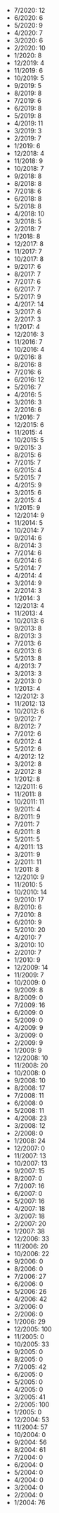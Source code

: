 *  7/2020: 12
*  6/2020: 6
*  5/2020: 9
*  4/2020: 7
*  3/2020: 6
*  2/2020: 10
*  1/2020: 8
*  12/2019: 4
*  11/2019: 6
*  10/2019: 5
*  9/2019: 5
*  8/2019: 8
*  7/2019: 6
*  6/2019: 8
*  5/2019: 8
*  4/2019: 11
*  3/2019: 3
*  2/2019: 7
*  1/2019: 6
*  12/2018: 4
*  11/2018: 9
*  10/2018: 7
*  9/2018: 8
*  8/2018: 8
*  7/2018: 6
*  6/2018: 8
*  5/2018: 8
*  4/2018: 10
*  3/2018: 5
*  2/2018: 7
*  1/2018: 8
*  12/2017: 8
*  11/2017: 7
*  10/2017: 8
*  9/2017: 6
*  8/2017: 7
*  7/2017: 6
*  6/2017: 7
*  5/2017: 9
*  4/2017: 14
*  3/2017: 6
*  2/2017: 3
*  1/2017: 4
*  12/2016: 3
*  11/2016: 7
*  10/2016: 4
*  9/2016: 8
*  8/2016: 8
*  7/2016: 6
*  6/2016: 12
*  5/2016: 7
*  4/2016: 5
*  3/2016: 3
*  2/2016: 6
*  1/2016: 7
*  12/2015: 6
*  11/2015: 4
*  10/2015: 5
*  9/2015: 3
*  8/2015: 6
*  7/2015: 7
*  6/2015: 4
*  5/2015: 7
*  4/2015: 9
*  3/2015: 6
*  2/2015: 4
*  1/2015: 9
*  12/2014: 9
*  11/2014: 5
*  10/2014: 7
*  9/2014: 6
*  8/2014: 3
*  7/2014: 6
*  6/2014: 6
*  5/2014: 7
*  4/2014: 4
*  3/2014: 9
*  2/2014: 3
*  1/2014: 3
*  12/2013: 4
*  11/2013: 4
*  10/2013: 6
*  9/2013: 8
*  8/2013: 3
*  7/2013: 6
*  6/2013: 6
*  5/2013: 8
*  4/2013: 7
*  3/2013: 3
*  2/2013: 0
*  1/2013: 4
*  12/2012: 3
*  11/2012: 13
*  10/2012: 6
*  9/2012: 7
*  8/2012: 7
*  7/2012: 6
*  6/2012: 4
*  5/2012: 6
*  4/2012: 12
*  3/2012: 8
*  2/2012: 8
*  1/2012: 8
*  12/2011: 6
*  11/2011: 8
*  10/2011: 11
*  9/2011: 4
*  8/2011: 9
*  7/2011: 7
*  6/2011: 8
*  5/2011: 5
*  4/2011: 13
*  3/2011: 9
*  2/2011: 11
*  1/2011: 8
*  12/2010: 9
*  11/2010: 5
*  10/2010: 14
*  9/2010: 17
*  8/2010: 6
*  7/2010: 8
*  6/2010: 9
*  5/2010: 20
*  4/2010: 7
*  3/2010: 10
*  2/2010: 7
*  1/2010: 9
*  12/2009: 14
*  11/2009: 7
*  10/2009: 0
*  9/2009: 8
*  8/2009: 0
*  7/2009: 16
*  6/2009: 0
*  5/2009: 0
*  4/2009: 9
*  3/2009: 0
*  2/2009: 9
*  1/2009: 9
*  12/2008: 10
*  11/2008: 20
*  10/2008: 0
*  9/2008: 10
*  8/2008: 17
*  7/2008: 11
*  6/2008: 0
*  5/2008: 11
*  4/2008: 23
*  3/2008: 12
*  2/2008: 0
*  1/2008: 24
*  12/2007: 0
*  11/2007: 13
*  10/2007: 13
*  9/2007: 15
*  8/2007: 0
*  7/2007: 16
*  6/2007: 0
*  5/2007: 16
*  4/2007: 18
*  3/2007: 18
*  2/2007: 20
*  1/2007: 38
*  12/2006: 33
*  11/2006: 20
*  10/2006: 22
*  9/2006: 0
*  8/2006: 0
*  7/2006: 27
*  6/2006: 0
*  5/2006: 26
*  4/2006: 42
*  3/2006: 0
*  2/2006: 0
*  1/2006: 29
*  12/2005: 100
*  11/2005: 0
*  10/2005: 33
*  9/2005: 0
*  8/2005: 0
*  7/2005: 42
*  6/2005: 0
*  5/2005: 0
*  4/2005: 0
*  3/2005: 41
*  2/2005: 100
*  1/2005: 0
*  12/2004: 53
*  11/2004: 57
*  10/2004: 0
*  9/2004: 56
*  8/2004: 61
*  7/2004: 0
*  6/2004: 0
*  5/2004: 0
*  4/2004: 0
*  3/2004: 0
*  2/2004: 0
*  1/2004: 76